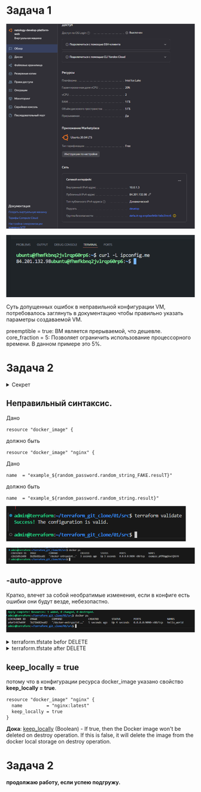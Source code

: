 # Задача 1

![ЛК YC](https://github.com/GrizzlikovOleg/Netology/blob/main/tasks_terraform/02/task02terraform_YcIP.png)

![Curl](https://github.com/GrizzlikovOleg/Netology/blob/main/tasks_terraform/02/task02terraform_CurlIP.png)

Суть допущенных ошибок в неправильной конфигурации VM, потребовалось заглянуть в документацию чтобы правильно указать параметры создаваемой VM.

preemptible = true:  ВМ является прерываемой, что дешевле.
core_fraction = 5: Позволяет ограничить использование процессорного времени. В данном примере это 5%.

# Задача 2















<details>
  <summary>Секрет</summary>
  
```
"result": "pM7RXgg3nxfQ36fN",
```

</details>

## Неправильный синтаксис.
Дано
```
resource "docker_image" {
```
должно быть
```
resource "docker_image" "nginx" {
```
Дано
```
name  = "example_${random_password.random_string_FAKE.resulT}"
```
должно быть
```
name  = "example_${random_password.random_string.result}"
```

![validate](https://github.com/GrizzlikovOleg/Netology/blob/main/tasks_terraform/01/task01validate.jpg)

![docker](https://github.com/GrizzlikovOleg/Netology/blob/main/tasks_terraform/01/task01docker_ps.jpg)

## -auto-approve
Кратко, влечет за собой необратимые изменения, если в конфиге есть ошибки они будут везде, небезопастно.

![docker](https://github.com/GrizzlikovOleg/Netology/blob/main/tasks_terraform/01/task01docker_ps_1.jpg)

<details>
  <summary>terraform.tfstate befor DELETE</summary>
  
```
{
  "version": 4,
  "terraform_version": "1.8.4",
  "serial": 14,
  "lineage": "e47be478-225d-93a3-73d7-9ed9c2f81af5",
  "outputs": {},
  "resources": [
    {
      "mode": "managed",
      "type": "docker_container",
      "name": "nginx",
      "provider": "provider[\"registry.terraform.io/kreuzwerker/docker\"]",
      "instances": [
        {
          "schema_version": 2,
          "attributes": {
            "attach": false,
            "bridge": "",
            "capabilities": [],
            "cgroupns_mode": null,
            "command": [
              "nginx",
              "-g",
              "daemon off;"
            ],
            "container_logs": null,
            "container_read_refresh_timeout_milliseconds": 15000,
            "cpu_set": "",
            "cpu_shares": 0,
            "destroy_grace_seconds": null,
            "devices": [],
            "dns": null,
            "dns_opts": null,
            "dns_search": null,
            "domainname": "",
            "entrypoint": [
              "/docker-entrypoint.sh"
            ],
            "env": [],
            "exit_code": null,
            "gpus": null,
            "group_add": null,
            "healthcheck": null,
            "host": [],
            "hostname": "a4af1467e69f",
            "id": "a4af1467e69f1ed4bca399d429ad98dbc7564f784b666b74fb75b039007e5eda",
            "image": "sha256:3b25b682ea82b2db3cc4fd48db818be788ee3f902ac7378090cf2624ec2442df",
            "init": false,
            "ipc_mode": "private",
            "labels": [],
            "log_driver": "json-file",
            "log_opts": null,
            "logs": false,
            "max_retry_count": 0,
            "memory": 0,
            "memory_swap": 0,
            "mounts": [],
            "must_run": true,
            "name": "hello_world",
            "network_data": [
              {
                "gateway": "172.17.0.1",
                "global_ipv6_address": "",
                "global_ipv6_prefix_length": 0,
                "ip_address": "172.17.0.2",
                "ip_prefix_length": 16,
                "ipv6_gateway": "",
                "mac_address": "02:42:ac:11:00:02",
                "network_name": "bridge"
              }
            ],
            "network_mode": "bridge",
            "networks_advanced": [],
            "pid_mode": "",
            "ports": [
              {
                "external": 9090,
                "internal": 80,
                "ip": "0.0.0.0",
                "protocol": "tcp"
              }
            ],
            "privileged": false,
            "publish_all_ports": false,
            "read_only": false,
            "remove_volumes": true,
            "restart": "no",
            "rm": false,
            "runtime": "runc",
            "security_opts": [],
            "shm_size": 64,
            "start": true,
            "stdin_open": false,
            "stop_signal": "SIGQUIT",
            "stop_timeout": 0,
            "storage_opts": null,
            "sysctls": null,
            "tmpfs": null,
            "tty": false,
            "ulimit": [],
            "upload": [],
            "user": "",
            "userns_mode": "",
            "volumes": [],
            "wait": false,
            "wait_timeout": 60,
            "working_dir": ""
          },
          "sensitive_attributes": [],
          "private": "eyJzY2hlbWFfdmVyc2lvbiI6IjIifQ==",
          "dependencies": [
            "docker_image.nginx"
          ]
        }
      ]
    },
    {
      "mode": "managed",
      "type": "docker_image",
      "name": "nginx",
      "provider": "provider[\"registry.terraform.io/kreuzwerker/docker\"]",
      "instances": [
        {
          "schema_version": 0,
          "attributes": {
            "build": [],
            "force_remove": null,
            "id": "sha256:3b25b682ea82b2db3cc4fd48db818be788ee3f902ac7378090cf2624ec2442dfnginx:latest",
            "image_id": "sha256:3b25b682ea82b2db3cc4fd48db818be788ee3f902ac7378090cf2624ec2442df",
            "keep_locally": true,
            "name": "nginx:latest",
            "platform": null,
            "pull_triggers": null,
            "repo_digest": "nginx@sha256:28402db69fec7c17e179ea87882667f1e054391138f77ffaf0c3eb388efc3ffb",
            "triggers": null
          },
          "sensitive_attributes": [],
          "private": "bnVsbA=="
        }
      ]
    },
    {
      "mode": "managed",
      "type": "random_password",
      "name": "random_string",
      "provider": "provider[\"registry.terraform.io/hashicorp/random\"]",
      "instances": [
        {
          "schema_version": 3,
          "attributes": {
            "bcrypt_hash": "$2a$10$mkwXInNt1Qe5CqWwGU5IOuvM80DnNHaWeetb379/bGk.IqvI7b/Va",
            "id": "none",
            "keepers": null,
            "length": 16,
            "lower": true,
            "min_lower": 1,
            "min_numeric": 1,
            "min_special": 0,
            "min_upper": 1,
            "number": true,
            "numeric": true,
            "override_special": null,
            "result": "pM7RXgg3nxfQ36fN",
            "special": false,
            "upper": true
          },
          "sensitive_attributes": [
            [
              {
                "type": "get_attr",
                "value": "bcrypt_hash"
              }
            ],
            [
              {
                "type": "get_attr",
                "value": "result"
              }
            ]
          ]
        }
      ]
    }
  ],
  "check_results": null
}
```

</details>
<details>
  <summary>terraform.tfstate after DELETE</summary>
  
```
{
  "version": 4,
  "terraform_version": "1.8.4",
  "serial": 18,
  "lineage": "e47be478-225d-93a3-73d7-9ed9c2f81af5",
  "outputs": {},
  "resources": [],
  "check_results": null
}
```

</details>

## keep_locally = true
потому что в конфигурации ресурса docker_image указано свойство **keep_locally = true**. 
```
resource "docker_image" "nginx" {
  name         = "nginx:latest"
  keep_locally = true
}
```

**Дока**:
[keep_locally](https://registry.terraform.io/providers/kreuzwerker/docker/latest/docs/resources/image.html#keep_locally-1) (Boolean) - If true, then the Docker image won't be deleted on destroy operation. If this is false, it will delete the image from the docker local storage on destroy operation.

# Задача 2

**продолжаю работу, если успею подгружу.**
